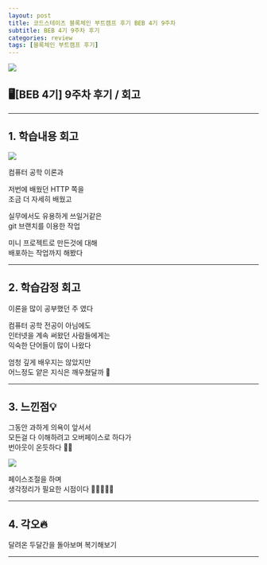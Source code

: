 ```yaml
---
layout: post
title: 코드스테이츠 블록체인 부트캠프 후기 BEB 4기 9주차
subtitle: BEB 4기 9주차 후기
categories: review
tags: [블록체인 부트캠프 후기]
---
```


![](https://velog.velcdn.com/images/-__-/post/f8356d11-ea65-4a0c-b03c-ecde9d118a6a/image.png)

## 🖥[BEB 4기] 9주차 후기 / 회고

<hr>

## 1. 학습내용 회고

![](https://velog.velcdn.com/images/-__-/post/5f629155-2d4b-4acf-bfbe-352f1a33f723/image.png)

컴퓨터 공학 이론과

저번에 배웠던 HTTP 쪽을<br>
조금 더 자세히 배웠고

실무에서도 유용하게 쓰일거같은<br>
git 브랜치를 이용한 작업

미니 프로젝트로 만든것에 대해<br>
배포하는 작업까지 해봤다

<hr>

## 2. 학습감정 회고

이론을 많이 공부했던 주 였다

컴퓨터 공학 전공이 아님에도<br>
인터넷을 계속 써왔던 사람들에게는<br>
익숙한 단어들이 많이 나왔다

엄청 깊게 배우지는 않았지만<br>
어느정도 얕은 지식은 깨우쳤달까 🧐

<hr>

## 3. 느낀점💡

그동안 과하게 의욕이 앞서서 <br>
모든걸 다 이해하려고 오버페이스로 하다가 <br>
번아웃이 온듯하다 😵‍💫

![](https://velog.velcdn.com/images/-__-/post/64015a9f-9b35-4821-9b00-231bf7b3387e/image.png)

페이스조절을 하며<br>
생각정리가 필요한 시점이다 🏃‍♂️🏃🏃‍♀️

<hr>

## 4. 각오🔥

달려온 두달간을 돌아보며 복기해보기

---

